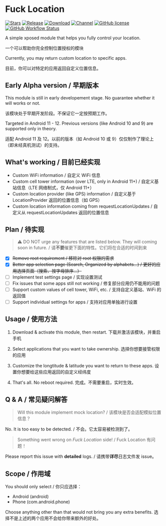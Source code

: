 # Fuck Location
[![Stars](https://img.shields.io/github/stars/Mikotwa/FuckLocation?label=Stars)](https://github.com/Mikotwa)
[![Release](https://img.shields.io/github/v/release/Xposed-Modules-Repo/fuck.location?label=Release)](https://github.com/Xposed-Modules-Repo/fuck.location/releases/latest)
[![Download](https://img.shields.io/github/downloads/Xposed-Modules-Repo/fuck.location/total)](https://github.com/Xposed-Modules-Repo/fuck.location/releases/latest)
[![Channel](https://img.shields.io/badge/Telegram-Channel-blue.svg?logo=telegram)](https://t.me/FuckLocation)
[![GitHub license](https://img.shields.io/github/license/Xposed-Modules-Repo/fuck.location)](https://github.com/Xposed-Modules-Repo/fuck.location/blob/main/LICENSE)
[![GitHub Workflow Status](https://img.shields.io/github/workflow/status/Mikotwa/FuckLocation/Fuck%20Location%20CI%20Build?label=%F0%9F%9A%80%20CI%20Build&logo=Fuck%20Location)](https://github.com/Mikotwa/FuckLocation/actions)

A simple xposed module that helps you fully control your location.

一个可以帮助你完全控制位置授权的模块

Currently, you may return custom location to specific apps.

目前，你可以对特定的应用返回自定义位置信息。

## Early Alpha version / 早期版本
This module is still in early developement stage. No guarantee whether it will works or not.

该模块处于早期开发阶段。不保证它一定按预期工作。

Targeted in Android 11 - 12. Previous versions (like Android 10 and 9) are supported only in theory.

适配 Android 11 及 12。以前的版本（如 Android 10 或 9）仅仅制作了理论上（即未经真机测试）的支持。

## What's working / 目前已经实现
- Custom WiFi information / 自定义 WiFi 信息
- Custom cell tower information (over LTE, only in Android 11+) / 自定义基站信息（LTE 网络制式，仅 Android 11+）
- Custom location provider (like GPS) information / 自定义基于 LocationProvider 返回的位置信息（如 GPS）
- Custom location information coming from requestLocationUpdates / 自定义从 requestLocationUpdates 返回的位置信息

## Plan / 待实现
> ⚠️ DO NOT urge any features that are listed below. They will coming soon in future. / 请**不要**催更下面的特性。它们将在合适的时间到来
- [x] ~~Remove root requirement / 移除对 root 权限的需求~~
- [x] ~~Better app selection page (Search, Organized by alphabets...) / 更好的应用选择页面（搜索、按字母排序...）~~
- [ ] Implement test settings page / 实现设置测试
- [ ] Fix issues that some apps still not working / 修复部分应用仍不能用的问题
- [ ] Support custom values of cell tower, WiFi, etc. / 支持自定义基站、WiFi 的返回值
- [ ] Support individual settings for apps / 支持对应用单独进行设置

## Usage / 使用方法
1. Download & activate this module, then restart. 下载并激活该模块，并重启手机

2. Select applications that you want to take ownership. 选择你想要接管权限的应用

3. Customize the longtitude & latitude you want to return to these apps. 设置你想要给这些应用返回的自定义经纬度

4. That's all. No reboot required. 完成。不需要重启，实时生效。

## Q & A / 常见疑问解答
> Will this module implement mock location? / 该模块是否会适配模拟位置信息？

No. It is too easy to be detected. / 不会。它太容易被检测到了。

> Something went wrong on *Fuck Location* side! / Fuck Location 有问题！

Please report this issue with **detailed** logs. / 请携带**详尽**日志文件发 issue。

## Scope / 作用域
You should only select / 你只应选择：
- Android (android)
- Phone (com.android.phone)

Choose anything other than that would not bring you any extra benefits.
选择不是上述的两个应用不会给你带来额外的好处。
